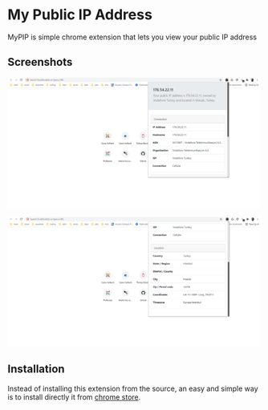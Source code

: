 # My Public IP Address
MyPIP is simple chrome extension that lets you view your public IP address

Screenshots
--
![MyPIP Screenshot 1](https://raw.githubusercontent.com/trabdlkarim/MyPIP/52279cb5359f1d205b34af31c952918bac0b4feb/img/Screenshot_2021-06-08%20060020.png)

![MyPIP Screenshot 2](https://raw.githubusercontent.com/trabdlkarim/MyPIP/52279cb5359f1d205b34af31c952918bac0b4feb/img/Screenshot_2021-06-08%20060152.png)

Installation
--
Instead of installing this extension from the source, an easy and simple way is to install directly it from [chrome store](https://chrome.google.com/webstore/detail/mypip-my-public-ip-addres/bopoaoiaadnlkighaiggaakhmdgechcm/related?hl=en&authuser=0).
